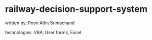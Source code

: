 # railway-decision-support-system

written by: Poon Athit Srimachand

technologies: VBA, User forms, Excel

